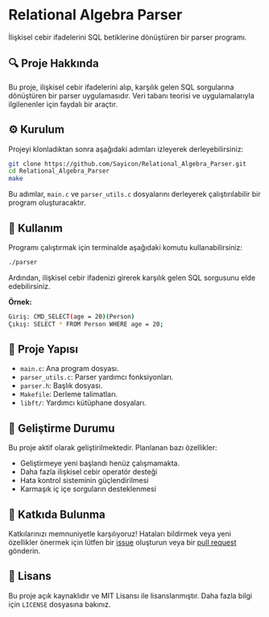 # Relational Algebra Parser

İlişkisel cebir ifadelerini SQL betiklerine dönüştüren bir parser programı.

## 🔍 Proje Hakkında

Bu proje, ilişkisel cebir ifadelerini alıp, karşılık gelen SQL sorgularına dönüştüren bir parser uygulamasıdır. Veri tabanı teorisi ve uygulamalarıyla ilgilenenler için faydalı bir araçtır.

## ⚙️ Kurulum

Projeyi klonladıktan sonra aşağıdaki adımları izleyerek derleyebilirsiniz:

```bash
git clone https://github.com/Sayicon/Relational_Algebra_Parser.git
cd Relational_Algebra_Parser
make
```

Bu adımlar, `main.c` ve `parser_utils.c` dosyalarını derleyerek çalıştırılabilir bir program oluşturacaktır.

## 🚀 Kullanım

Programı çalıştırmak için terminalde aşağıdaki komutu kullanabilirsiniz:

```bash
./parser
```

Ardından, ilişkisel cebir ifadenizi girerek karşılık gelen SQL sorgusunu elde edebilirsiniz.

**Örnek:**

```bash
Giriş: CMD_SELECT(age = 20)(Person)
Çıkış: SELECT * FROM Person WHERE age = 20;
```

## 📁 Proje Yapısı

- `main.c`: Ana program dosyası.
- `parser_utils.c`: Parser yardımcı fonksiyonları.
- `parser.h`: Başlık dosyası.
- `Makefile`: Derleme talimatları.
- `libft/`: Yardımcı kütüphane dosyaları.

## 🚧 Geliştirme Durumu

Bu proje aktif olarak geliştirilmektedir. Planlanan bazı özellikler:

- Geliştirmeye yeni başlandı henüz çalışmamakta.
- Daha fazla ilişkisel cebir operatör desteği
- Hata kontrol sisteminin güçlendirilmesi
- Karmaşık iç içe sorguların desteklenmesi


## 🤝 Katkıda Bulunma

Katkılarınızı memnuniyetle karşılıyoruz! Hataları bildirmek veya yeni özellikler önermek için lütfen bir [issue](https://github.com/Sayicon/Relational_Algebra_Parser/issues) oluşturun veya bir [pull request](https://github.com/Sayicon/Relational_Algebra_Parser/pulls) gönderin.

## 📄 Lisans

Bu proje açık kaynaklıdır ve MIT Lisansı ile lisanslanmıştır. Daha fazla bilgi için `LICENSE` dosyasına bakınız.
